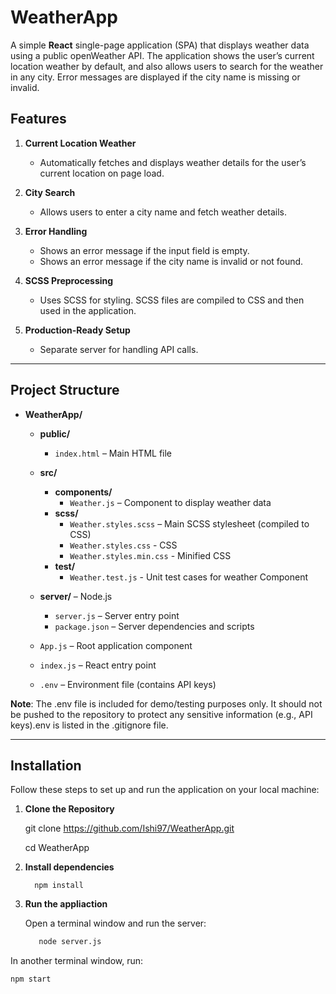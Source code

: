 # WeatherApp

A simple **React** single-page application (SPA) that displays weather data using a public openWeather API. The application shows the user’s current location weather by default, and also allows users to search for the weather in any city. Error messages are displayed if the city name is missing or invalid.



## Features

1. **Current Location Weather**  
   - Automatically fetches and displays weather details for the user’s current location on page load.

2. **City Search**  
   - Allows users to enter a city name and fetch weather details.

3. **Error Handling**  
   - Shows an error message if the input field is empty.  
   - Shows an error message if the city name is invalid or not found.

4. **SCSS Preprocessing**  
   - Uses SCSS for styling. SCSS files are compiled to CSS and then used in the application.

5. **Production-Ready Setup**  
   - Separate server for handling API calls.

---

## Project Structure

- **WeatherApp/**
    - **public/**
      - `index.html` – Main HTML file
    - **src/**
      - **components/**
        - `Weather.js` – Component to display weather data
      - **scss/**
        - `Weather.styles.scss` – Main SCSS stylesheet (compiled to CSS)
        - `Weather.styles.css`  - CSS 
        - `Weather.styles.min.css` - Minified CSS
      - **test/**
      	- `Weather.test.js` - Unit test cases for weather Component
         
  - **server/** – Node.js
    - `server.js` – Server entry point
    - `package.json` – Server dependencies and scripts
  - `App.js` – Root application component
  - `index.js` – React entry point
  - `.env` – Environment file (contains API keys)  
   
**Note**: The .env file is included for demo/testing purposes only. It should not be pushed to the repository to protect any sensitive information (e.g., API keys).env is listed in the .gitignore file.

---

## Installation 

Follow these steps to set up and run the application on your local machine:

1. **Clone the Repository**
   
   git clone https://github.com/Ishi97/WeatherApp.git
   
   cd WeatherApp

3. **Install dependencies**
     
		 npm install
   
4. **Run the appliaction**

	Open a terminal window and run the server:

	```bash
	   node server.js

In another terminal window, run:

```bash
npm start
